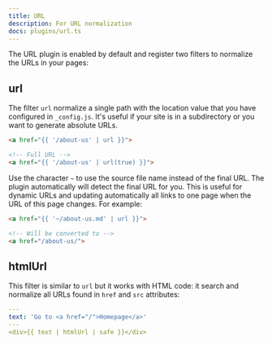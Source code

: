 ```yaml
---
title: URL
description: For URL normalization
docs: plugins/url.ts
---
```


The URL plugin is enabled by default and register two filters to normalize the
URLs in your pages:

## url

The filter `url` normalize a single path with the location value that you have
configured in `_config.js`. It's useful if your site is in a subdirectory or you
want to generate absolute URLs.

```html
<a href="{{ '/about-us' | url }}">

<!-- Full URL -->
<a href="{{ '/about-us' | url(true) }}">
```

Use the character `~` to use the source file name instead of the final URL. The
plugin automatically will detect the final URL for you. This is useful for
dynamic URLs and updating automatically all links to one page when the URL of
this page changes. For example:

```html
<a href="{{ '~/about-us.md' | url }}">

<!-- Will be converted to -->
<a href="/about-us/">
```

## htmlUrl

This filter is similar to `url` but it works with HTML code: it search and
normalize all URLs found in `href` and `src` attributes:

```yml
---
text: 'Go to <a href="/">Homepage</a>'
---
<div>{{ text | htmlUrl | safe }}</div>
```
